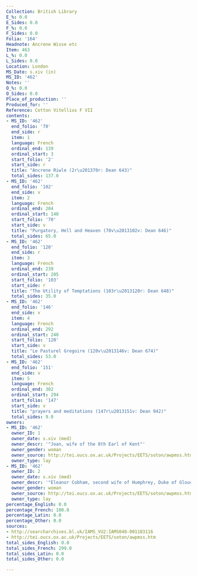 ```yaml
---
Collection: British Library
E_%: 0.0
E_Sides: 0.0
F_%: 0.0
F_Sides: 0.0
Folia: '164'
Headnote: Ancrene Wisse etc
Item: 463
L_%: 0.0
L_Sides: 0.0
Location: London
MS_Date: s.xiv (in)
MS_ID: '462'
Notes: ''
O_%: 0.0
O_Sides: 0.0
Place_of_production: ''
Produced_for: ''
Reference: Cotton Vitellius F VII
contents:
- MS_ID: '462'
  end_folio: '70'
  end_side: r
  item: 1
  language: French
  ordinal_end: 139
  ordinal_start: 3
  start_folio: '2'
  start_side: r
  title: "Ancrene Riwle (2r\u201370r: Dean 643)"
  total_sides: 137.0
- MS_ID: '462'
  end_folio: '102'
  end_side: v
  item: 2
  language: French
  ordinal_end: 204
  ordinal_start: 140
  start_folio: '70'
  start_side: v
  title: "Purgatory, Hell and Heaven (70v\u2013102v: Dean 646)"
  total_sides: 65.0
- MS_ID: '462'
  end_folio: '120'
  end_side: r
  item: 3
  language: French
  ordinal_end: 239
  ordinal_start: 205
  start_folio: '103'
  start_side: r
  title: "The Utility of Temptations (103r\u2013120r: Dean 648)"
  total_sides: 35.0
- MS_ID: '462'
  end_folio: '146'
  end_side: v
  item: 4
  language: French
  ordinal_end: 292
  ordinal_start: 240
  start_folio: '120'
  start_side: v
  title: "Le Pasturel Gregoire (120v\u2013146v: Dean 674)"
  total_sides: 53.0
- MS_ID: '462'
  end_folio: '151'
  end_side: v
  item: 5
  language: French
  ordinal_end: 302
  ordinal_start: 294
  start_folio: '147'
  start_side: v
  title: "prayers and meditations (147r\u2013151v: Dean 942)"
  total_sides: 9.0
owners:
- MS_ID: '462'
  owner_ID: 1
  owner_date: s.xiv (med)
  owner_descr: '"Joan, wife of the 8th Earl of Kent"'
  owner_gender: woman
  owner_source: http://tei.oucs.ox.ac.uk/Projects/EETS/soton/awpmss.htm
  owner_type: lay
- MS_ID: '462'
  owner_ID: 2
  owner_date: s.xiv (med)
  owner_descr: '"Eleanor Cobham, second wife of Humphrey, Duke of Gloucester"'
  owner_gender: woman
  owner_source: http://tei.oucs.ox.ac.uk/Projects/EETS/soton/awpmss.htm
  owner_type: lay
percentage_English: 0.0
percentage_French: 100.0
percentage_Latin: 0.0
percentage_Other: 0.0
sources:
- http://searcharchives.bl.uk/IAMS_VU2:IAMS040-001103116
- http://tei.oucs.ox.ac.uk/Projects/EETS/soton/awpmss.htm
total_sides_English: 0.0
total_sides_French: 299.0
total_sides_Latin: 0.0
total_sides_Other: 0.0

---
```

